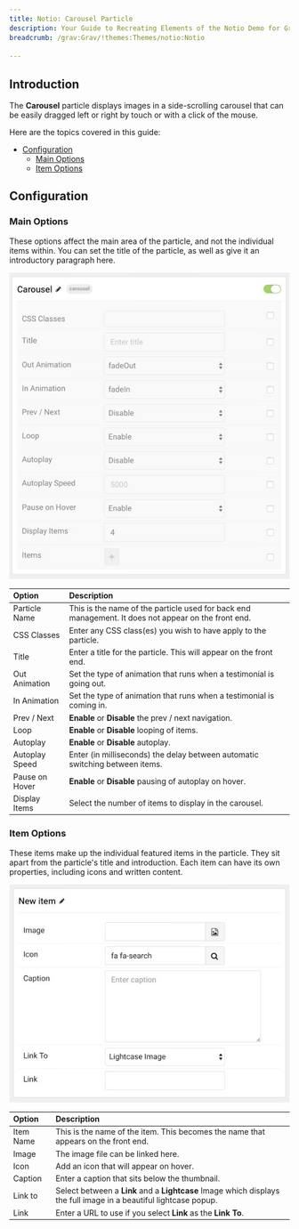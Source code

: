 ```yaml
---
title: Notio: Carousel Particle
description: Your Guide to Recreating Elements of the Notio Demo for Grav
breadcrumb: /grav:Grav/!themes:Themes/notio:Notio

---
```


## Introduction

The **Carousel** particle displays images in a side-scrolling carousel that can be easily dragged left or right by touch or with a click of the mouse.

Here are the topics covered in this guide:

* [Configuration](#configuration)
    - [Main Options](#main-options)
    - [Item Options](#item-options)

## Configuration

### Main Options 

These options affect the main area of the particle, and not the individual items within. You can set the title of the particle, as well as give it an introductory paragraph here.

![](assets/particle_carousel2.jpeg)

| Option         | Description                                                                                         |
| :-----         | :-----                                                                                              |
| Particle Name  | This is the name of the particle used for back end management. It does not appear on the front end. |
| CSS Classes    | Enter any CSS class(es) you wish to have apply to the particle.                                     |
| Title          | Enter a title for the particle. This will appear on the front end.                                  |
| Out Animation  | Set the type of animation that runs when a testimonial is going out.                                |
| In Animation   | Set the type of animation that runs when a testimonial is coming in.                                |
| Prev / Next    | **Enable** or **Disable** the prev / next navigation.                                               |
| Loop           | **Enable** or **Disable** looping of items.                                                         |
| Autoplay       | **Enable** or **Disable** autoplay.                                                                 |
| Autoplay Speed | Enter (in milliseconds) the delay between automatic switching between items.                        |
| Pause on Hover | **Enable** or **Disable** pausing of autoplay on hover.                                             |
| Display Items  | Select the number of items to display in the carousel.                                              |

### Item Options

These items make up the individual featured items in the particle. They sit apart from the particle's title and introduction. Each item can have its own properties, including icons and written content.

![](assets/particle_carousel3.jpeg)

| Option    | Description                                                                                                       |
| :-----    | :-----                                                                                                            |
| Item Name | This is the name of the item. This becomes the name that appears on the front end.                                |
| Image     | The image file can be linked here.                                                                                |
| Icon      | Add an icon that will appear on hover.                                                                            |
| Caption   | Enter a caption that sits below the thumbnail.                                                                    |
| Link to   | Select between a **Link** and a **Lightcase** Image which displays the full image in a beautiful lightcase popup. |
| Link      | Enter a URL to use if you select **Link** as the **Link To**.                                                     |